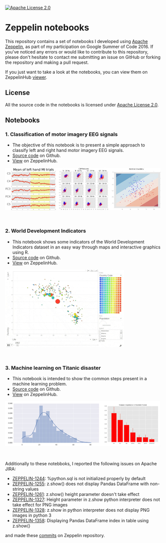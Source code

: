 [![Apache License 2.0](http://img.shields.io/badge/license-Apache%202-blue.svg)](https://www.apache.org/licenses/LICENSE-2.0.html)

# Zeppelin notebooks

This repository contains a set of notebooks I developed using [Apache Zeppelin](http://zeppelin.apache.org), as part of my participation on Google Summer of Code 2016. If you've noticed any errors or would like to contribute to this repository, please don't hesitate to contact me submitting an issue on GitHub or forking the repository and making a pull request.

If you just want to take a look at the notebooks, you can view them on ZeppelinHub [viewer](https://www.zeppelinhub.com/viewer).

## License

All the source code in the notebooks is licensed under [Apache License 2.0](http://www.apache.org/licenses/LICENSE-2.0).

## Notebooks

### 1. Classification of motor imagery EEG signals

- The objective of this notebook is to present a simple approach to classify left and right hand motor imagery EEG signals.
- [Source code](https://raw.githubusercontent.com/bustios/zeppelin-notebooks/master/notebook-01/note.json) on Github.
- [View](https://www.zeppelinhub.com/viewer/notebooks/bm90ZTovL2J1c3Rpb3MvbG9jYWwvOThlYTU4OTczMTc5NGYyNThmNjQ2YmVlM2Q3ODI3ZTYvbm90ZS5qc29u) on ZeppelinHub.

![image.jpg](/images/note01.jpg?raw=true)

<br>

### 2. World Development Indicators

- This notebook shows some indicators of the World Development Indicators dataset in an easy way through maps and interactive graphics using R.
- [Source code](https://raw.githubusercontent.com/bustios/zeppelin-notebooks/master/notebook-02/note.json) on Github.
- [View](https://www.zeppelinhub.com/viewer/notebooks/bm90ZTovL2J1c3Rpb3MvbG9jYWwvZjhlZTE1Zjk1MGQ1NDQ4MDg2OTUwMWYyOTkwZWNlYzMvbm90ZS5qc29u) on ZeppelinHub.

![image.gif](/images/note02.gif?raw=true)

<br>

### 3. Machine learning on Titanic disaster

- This notebook is intended to show the common steps present in a machine learning problem.
- [Source code](https://raw.githubusercontent.com/bustios/zeppelin-notebooks/master/notebook-03/note.json) on Github.
- [View](https://www.zeppelinhub.com/viewer/notebooks/bm90ZTovL2J1c3Rpb3MvbG9jYWwvYmI0Y2EwNjVkMTI1NDY2Y2EzNTIzNThiZjViYzIxOWQvbm90ZS5qc29u) on ZeppelinHub.

![image.jpg](/images/note03.jpg?raw=true)

<br>

Additionally to these notebboks, I reported the following issues on Apache JIRA:

- [ZEPPELIN-1244](https://issues.apache.org/jira/browse/ZEPPELIN-1244): %python.sql is not initialized properly by default
- [ZEPPELIN-1255](https://issues.apache.org/jira/browse/ZEPPELIN-1255): z.show() does not display Pandas DataFrame with non-string values
- [ZEPPELIN-1261](https://issues.apache.org/jira/browse/ZEPPELIN-1261): z.show() height parameter doesn't take effect
- [ZEPPELIN-1327](https://issues.apache.org/jira/browse/ZEPPELIN-1327): Height parameter in z.show python interpreter does not take effect for PNG images
- [ZEPPELIN-1328](https://issues.apache.org/jira/browse/ZEPPELIN-1328): z.show in python interpreter does not display PNG images in python 3
- [ZEPPELIN-1358](https://issues.apache.org/jira/browse/ZEPPELIN-1358): Displaying Pandas DataFrame index in table using z.show()

and made these [commits](https://github.com/apache/zeppelin/commits/master?author=bustios) on Zeppelin repository.
